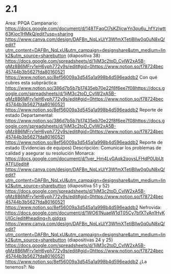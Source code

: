 # 2.1

Area: PPQA
Campanario: 
https://docs.google.com/document/d/148TFaqCl7sKZljcwYn3pu6u_hfYzjwtt63Kioc1HMkQ/edit?usp=sharing
https://www.canva.com/design/DAFBn_NqLxU/Y3WfmXTetiBIIw0q0uN8xQ/edit?utm_content=DAFBn_NqLxU&utm_campaign=designshare&utm_medium=link2&utm_source=sharebutton (diapositiva 38)
https://docs.google.com/spreadsheets/d/1ijM3c2toD_CvIW2xA5B-gMz8B6MFrv1eH6yph772y9s/edit#gid=0https://www.notion.so/f78724bec45744b3b5627fda80160521 
https://www.notion.so/8ef56009a3d545a1a998b4d596eaddb2 
Con qué cubres esta subpráctica: https://www.notion.so/386d7b5b7b17435eb70e22f8f6ee7f08https://docs.google.com/spreadsheets/d/1ijM3c2toD_CvIW2xA5B-gMz8B6MFrv1eH6yph772y9s/edit#gid=0https://www.notion.so/f78724bec45744b3b5627fda80160521 
https://www.notion.so/8ef56009a3d545a1a998b4d596eaddb2 
Reporte de estado
Departamental: https://www.notion.so/386d7b5b7b17435eb70e22f8f6ee7f08https://docs.google.com/spreadsheets/d/1ijM3c2toD_CvIW2xA5B-gMz8B6MFrv1eH6yph772y9s/edit#gid=0https://www.notion.so/f78724bec45744b3b5627fda80160521 
https://www.notion.so/8ef56009a3d545a1a998b4d596eaddb2 
Reporte de estado (Evidencias de equipos)
Descripción: Comunicar los problemas de calidad y asegurar su resolución
Monarca: 
https://docs.google.com/document/d/1ver_Hm4LyGAqk2qoysLFHdP0UbUtATFU/edit#
https://www.canva.com/design/DAFBn_NqLxU/Y3WfmXTetiBIIw0q0uN8xQ/edit?utm_content=DAFBn_NqLxU&utm_campaign=designshare&utm_medium=link2&utm_source=sharebutton (diapositiva 51 y 52)
https://docs.google.com/spreadsheets/d/1ijM3c2toD_CvIW2xA5B-gMz8B6MFrv1eH6yph772y9s/edit#gid=0https://www.notion.so/f78724bec45744b3b5627fda80160521 
https://www.notion.so/8ef56009a3d545a1a998b4d596eaddb2 
Nefrovida: 
https://docs.google.com/document/d/1WO61NuaeW1dT05Cy7bfXTyAn1HyKUIGc/edit#heading=h.gjdgxs
https://www.canva.com/design/DAFBn_NqLxU/Y3WfmXTetiBIIw0q0uN8xQ/edit?utm_content=DAFBn_NqLxU&utm_campaign=designshare&utm_medium=link2&utm_source=sharebutton (diapositivas 24 y 25)
https://docs.google.com/spreadsheets/d/1ijM3c2toD_CvIW2xA5B-gMz8B6MFrv1eH6yph772y9s/edit#gid=0https://www.notion.so/f78724bec45744b3b5627fda80160521 
https://www.notion.so/8ef56009a3d545a1a998b4d596eaddb2 
¿La tenemos?: No